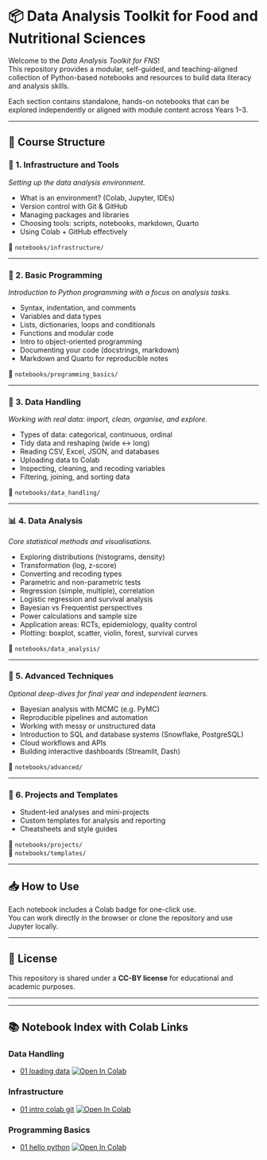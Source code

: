 # 📦 Data Analysis Toolkit for Food and Nutritional Sciences

Welcome to the *Data Analysis Toolkit for FNS*!  
This repository provides a modular, self-guided, and teaching-aligned collection of Python-based notebooks and resources to build data literacy and analysis skills.

Each section contains standalone, hands-on notebooks that can be explored independently or aligned with module content across Years 1–3.

---

## 📁 Course Structure

### 🔧 1. Infrastructure and Tools
_Setting up the data analysis environment._

- What is an environment? (Colab, Jupyter, IDEs)
- Version control with Git & GitHub
- Managing packages and libraries
- Choosing tools: scripts, notebooks, markdown, Quarto
- Using Colab + GitHub effectively

📂 `notebooks/infrastructure/`

---

### 🐍 2. Basic Programming
_Introduction to Python programming with a focus on analysis tasks._

- Syntax, indentation, and comments
- Variables and data types
- Lists, dictionaries, loops and conditionals
- Functions and modular code
- Intro to object-oriented programming
- Documenting your code (docstrings, markdown)
- Markdown and Quarto for reproducible notes

📂 `notebooks/programming_basics/`

---

### 🧮 3. Data Handling
_Working with real data: import, clean, organise, and explore._

- Types of data: categorical, continuous, ordinal
- Tidy data and reshaping (wide ↔ long)
- Reading CSV, Excel, JSON, and databases
- Uploading data to Colab
- Inspecting, cleaning, and recoding variables
- Filtering, joining, and sorting data

📂 `notebooks/data_handling/`

---

### 📊 4. Data Analysis
_Core statistical methods and visualisations._

- Exploring distributions (histograms, density)
- Transformation (log, z-score)
- Converting and recoding types
- Parametric and non-parametric tests
- Regression (simple, multiple), correlation
- Logistic regression and survival analysis
- Bayesian vs Frequentist perspectives
- Power calculations and sample size
- Application areas: RCTs, epidemiology, quality control
- Plotting: boxplot, scatter, violin, forest, survival curves

📂 `notebooks/data_analysis/`

---

### 🚀 5. Advanced Techniques
_Optional deep-dives for final year and independent learners._

- Bayesian analysis with MCMC (e.g. PyMC)
- Reproducible pipelines and automation
- Working with messy or unstructured data
- Introduction to SQL and database systems (Snowflake, PostgreSQL)
- Cloud workflows and APIs
- Building interactive dashboards (Streamlit, Dash)

📂 `notebooks/advanced/`

---

### 🧪 6. Projects and Templates
- Student-led analyses and mini-projects
- Custom templates for analysis and reporting
- Cheatsheets and style guides

📂 `notebooks/projects/`  
📂 `notebooks/templates/`

---

## 📥 How to Use

Each notebook includes a Colab badge for one-click use.  
You can work directly in the browser or clone the repository and use Jupyter locally.

---

## 📝 License

This repository is shared under a **CC-BY license** for educational and academic purposes.


---

---

## 📚 Notebook Index with Colab Links

### Data Handling
- [01 loading data](./notebooks/data_handling/01_loading_data.ipynb) [![Open In Colab](https://colab.research.google.com/assets/colab-badge.svg)](https://colab.research.google.com/github/ggkuhnle/data-analysis-toolkit-FNS/blob/main/notebooks/data_handling/01_loading_data.ipynb)

### Infrastructure
- [01 intro colab git](./notebooks/infrastructure/01_intro_colab_git.ipynb) [![Open In Colab](https://colab.research.google.com/assets/colab-badge.svg)](https://colab.research.google.com/github/ggkuhnle/data-analysis-toolkit-FNS/blob/main/notebooks/infrastructure/01_intro_colab_git.ipynb)

### Programming Basics
- [01 hello python](./notebooks/programming_basics/01_hello_python.ipynb) [![Open In Colab](https://colab.research.google.com/assets/colab-badge.svg)](https://colab.research.google.com/github/ggkuhnle/data-analysis-toolkit-FNS/blob/main/notebooks/programming_basics/01_hello_python.ipynb)
